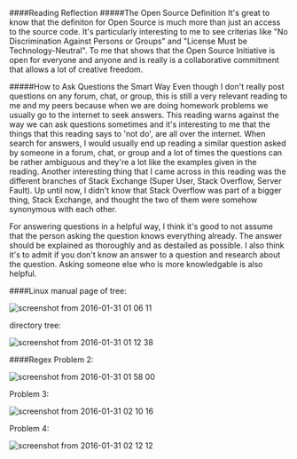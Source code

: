 ####Reading Reflection
#####The Open Source Definition
It's great to know that the definiton for Open Source is much more than just an access to the source code. It's particularly interesting to me to see criterias like "No Discrimination Against Persons or Groups" and "License Must be Technology-Neutral". To me that shows that the Open Source Initiative is open for everyone and anyone and is really is a collaborative commitment that allows a lot of creative freedom. 

#####How to Ask Questions the Smart Way
Even though I don't really post questions on any forum, chat, or group, this is still a very relevant reading to me and my peers because when we are doing homework problems we usually go to the internet to seek answers. This reading warns against the way we can ask questions sometimes and it's interesting to me that the things that this reading says to 'not do', are all over the internet. When search for answers, I would usually end up reading a similar question asked by someone in a forum, chat, or group and a lot of times the questions can be rather ambiguous and they're a lot like the examples given in the reading. Another interesting thing that I came across in this reading was the different branches of Stack Exchange (Super User, Stack Overflow, Server Fault). Up until now, I didn't know that Stack Overflow was part of a bigger thing, Stack Exchange, and thought the two of them were somehow synonymous with each other. 

For answering questions in a helpful way, I think it's good to not assume that the person asking the question knows everything already. The answer should be explained as thoroughly and as destailed as possible. I also think it's to admit if you don't know an answer to a question and research about the question. Asking someone else who is more knowledgable is also helpful.

####Linux
manual page of tree:


![screenshot from 2016-01-31 01 06 11](https://cloud.githubusercontent.com/assets/16448052/12699783/641d1e5a-c7c0-11e5-845d-94fe88f358d6.png)

directory tree:


![screenshot from 2016-01-31 01 12 38](https://cloud.githubusercontent.com/assets/16448052/12699785/6a751faa-c7c0-11e5-9bc2-ed03ccaa1aa2.png)

####Regex
Problem 2:


![screenshot from 2016-01-31 01 58 00](https://cloud.githubusercontent.com/assets/16448052/12699798/2de3755e-c7c1-11e5-9cc7-5a794a650993.png)

Problem 3:


![screenshot from 2016-01-31 02 10 16](https://cloud.githubusercontent.com/assets/16448052/12699799/2f15fffa-c7c1-11e5-8ce4-b621a6cdbc56.png)

Problem 4:


![screenshot from 2016-01-31 02 12 12](https://cloud.githubusercontent.com/assets/16448052/12699800/30190802-c7c1-11e5-9d1a-f80277987801.png)
